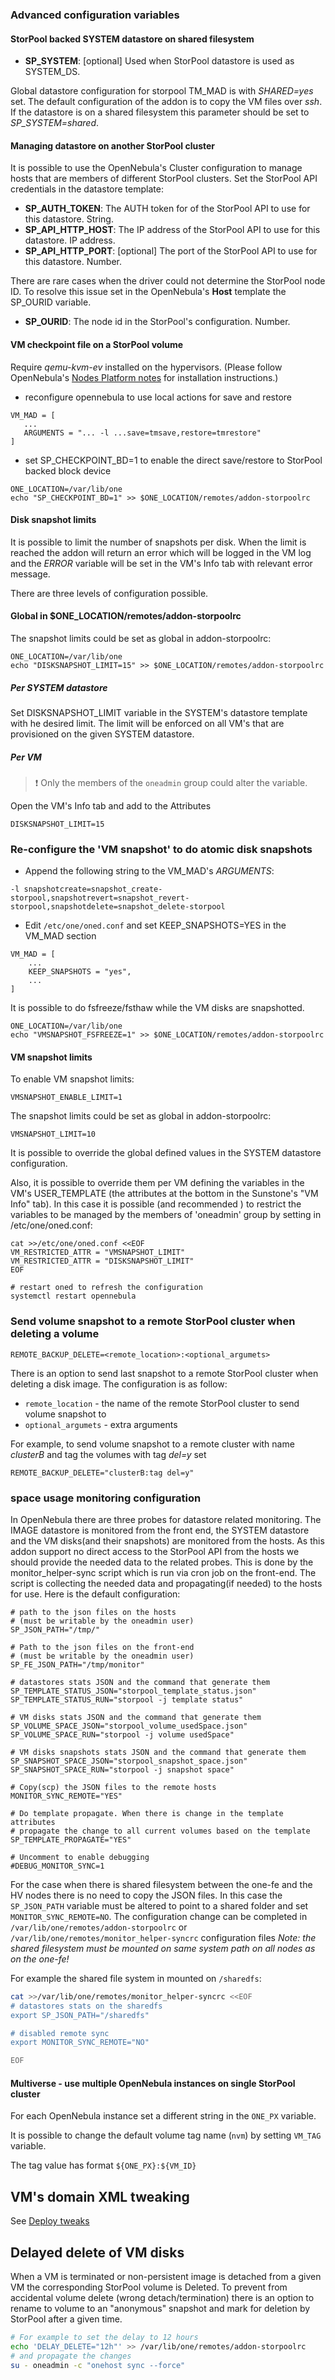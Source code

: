 ### Advanced configuration variables

#### StorPool backed SYSTEM datastore on shared filesystem

* **SP_SYSTEM**: [optional] Used when StorPool datastore is used as SYSTEM_DS.

Global datastore configuration for storpool TM_MAD is with *SHARED=yes* set. The default configuration of the addon is to copy the VM files over _ssh_. If the datastore is on a shared filesystem this parameter should be set to *SP_SYSTEM=shared*.


#### Managing datastore on another StorPool cluster

It is possible to use the OpenNebula's Cluster configuration to manage hosts that are members of different StorPool clusters. Set the StorPool API credentials in the datastore template:

* **SP_AUTH_TOKEN**: The AUTH token for of the StorPool API to use for this datastore. String.
* **SP_API_HTTP_HOST**: The IP address of the StorPool API to use for this datastore. IP address.
* **SP_API_HTTP_PORT**: [optional] The port of the StorPool API to use for this datastore. Number.

There are rare cases when the driver could not determine the StorPool node ID. To resolve this issue set in the OpenNebula's **Host** template the SP_OURID variable.

* **SP_OURID**: The node id in the StorPool's configuration. Number.


#### VM checkpoint file on a StorPool volume

Require _qemu-kvm-ev_ installed on the hypervisors. (Please follow OpenNebula's [Nodes Platform notes](http://docs.opennebula.org/5.4/intro_release_notes/release_notes/platform_notes.html#nodes-platform-notes) for installation instructions.)

* reconfigure opennebula to use local actions for save and restore

```
VM_MAD = [
   ...
   ARGUMENTS = "... -l ...save=tmsave,restore=tmrestore"
]
```

* set SP_CHECKPOINT_BD=1 to enable the direct save/restore to StorPool backed block device
```
ONE_LOCATION=/var/lib/one
echo "SP_CHECKPOINT_BD=1" >> $ONE_LOCATION/remotes/addon-storpoolrc
```

#### Disk snapshot limits

It is possible to limit the number of snapshots per disk. When the limit is reached the addon will return an error which will be logged in the VM log and the _ERROR_ variable will be set in the VM's Info tab with relevant error message.

There are three levels of configuration possible.

#### Global in $ONE_LOCATION/remotes/addon-storpoolrc

The snapshot limits could be set as global in addon-storpoolrc:
```
ONE_LOCATION=/var/lib/one
echo "DISKSNAPSHOT_LIMIT=15" >> $ONE_LOCATION/remotes/addon-storpoolrc
```

##### Per SYSTEM datastore

Set DISKSNAPSHOT_LIMIT variable in the SYSTEM's datastore template with he desired limit. The limit will be enforced on all VM's that are provisioned on the given SYSTEM datastore.

##### Per VM

> :exclamation: Only the members of the `oneadmin` group could alter the variable.

Open the VM's Info tab and add to the Attributes
```
DISKSNAPSHOT_LIMIT=15
```

### Re-configure the 'VM snapshot' to do atomic disk snapshots

* Append the following string to the VM_MAD's _ARGUMENTS_:
```
-l snapshotcreate=snapshot_create-storpool,snapshotrevert=snapshot_revert-storpool,snapshotdelete=snapshot_delete-storpool
```

* Edit `/etc/one/oned.conf` and set KEEP_SNAPSHOTS=YES in the VM_MAD section
```
VM_MAD = [
    ...
    KEEP_SNAPSHOTS = "yes",
    ...
]
```
It is possible to do fsfreeze/fsthaw while the VM disks are snapshotted.
```
ONE_LOCATION=/var/lib/one
echo "VMSNAPSHOT_FSFREEZE=1" >> $ONE_LOCATION/remotes/addon-storpoolrc
```

#### VM snapshot limits

To enable VM snapshot limits:
```
VMSNAPSHOT_ENABLE_LIMIT=1
```

The snapshot limits could be set as global in addon-storpoolrc:
```
VMSNAPSHOT_LIMIT=10
```

It is possible to override the global defined values in the SYSTEM datastore configuration.

Also, it is possible to override them per VM defining the variables in the VM's USER_TEMPLATE (the attributes at the bottom in the Sunstone's "VM Info" tab). In this case it is possible (and recommended ) to restrict the variables to be managed by the members of 'oneadmin' group by setting in /etc/one/oned.conf:
```
cat >>/etc/one/oned.conf <<EOF
VM_RESTRICTED_ATTR = "VMSNAPSHOT_LIMIT"
VM_RESTRICTED_ATTR = "DISKSNAPSHOT_LIMIT"
EOF

# restart oned to refresh the configuration
systemctl restart opennebula
```

### Send volume snapshot to a remote StorPool cluster when deleting a volume

```
REMOTE_BACKUP_DELETE=<remote_location>:<optional_argumets>
```
There is an option to send last snapshot to a remote StorPool cluster when deleting a disk image. The configuration is as follow:
 * `remote_location` - the name of the remote StorPool cluster to send volume snapshot to
 * `optional_argumets` - extra arguments

For example, to send volume snapshot to a remote cluster with name _clusterB_ and tag the volumes with tag _del=y_ set 

```
REMOTE_BACKUP_DELETE="clusterB:tag del=y"
```

### space usage monitoring configuration
In OpenNebula there are three probes for datastore related monitoring. The IMAGE datastore is monitored from the front end, the SYSTEM datastore and the VM disks(and their snapshots) are monitored from the hosts. As this addon support no direct access to the StorPool API from the hosts we should provide the needed data to the related probes. This is done by the monitor_helper-sync script which is run via cron job on the front-end. The script is collecting the needed data and propagating(if needed) to the hosts for use. Here is the default configuration:

```
# path to the json files on the hosts
# (must be writable by the oneadmin user)
SP_JSON_PATH="/tmp/"

# Path to the json files on the front-end
# (must be writable by the oneadmin user)
SP_FE_JSON_PATH="/tmp/monitor"

# datastores stats JSON and the command that generate them
SP_TEMPLATE_STATUS_JSON="storpool_template_status.json"
SP_TEMPLATE_STATUS_RUN="storpool -j template status"

# VM disks stats JSON and the command that generate them
SP_VOLUME_SPACE_JSON="storpool_volume_usedSpace.json"
SP_VOLUME_SPACE_RUN="storpool -j volume usedSpace"

# VM disks snapshots stats JSON and the command that generate them
SP_SNAPSHOT_SPACE_JSON="storpool_snapshot_space.json"
SP_SNAPSHOT_SPACE_RUN="storpool -j snapshot space"

# Copy(scp) the JSON files to the remote hosts
MONITOR_SYNC_REMOTE="YES"

# Do template propagate. When there is change in the template attributes
# propagate the change to all current volumes based on the template
SP_TEMPLATE_PROPAGATE="YES"

# Uncomment to enable debugging
#DEBUG_MONITOR_SYNC=1
```

For the case when there is shared filesystem between the one-fe and the HV nodes there is no need to copy the JSON files. In this case the `SP_JSON_PATH` variable must be altered to point to a shared folder and set `MONITOR_SYNC_REMOTE=NO`. The configuration change can be completed in `/var/lib/one/remotes/addon-storpoolrc` or `/var/lib/one/remotes/monitor_helper-syncrc` configuration files
_Note: the shared filesystem must be mounted on same system path on all nodes as on the one-fe!_

For example the shared file system in mounted on `/sharedfs`:
```bash
cat >>/var/lib/one/remotes/monitor_helper-syncrc <<EOF
# datastores stats on the sharedfs
export SP_JSON_PATH="/sharedfs"

# disabled remote sync
export MONITOR_SYNC_REMOTE="NO"

EOF
```

#### Multiverse - use multiple OpenNebula instances on single StorPool cluster

For each OpenNebula instance set a different string in the `ONE_PX` variable.

It is possible to change the default volume tag name (`nvm`) by setting `VM_TAG` variable.

The tag value has format `${ONE_PX}:${VM_ID}`


## VM's domain XML tweaking

See  [Deploy tweaks](deploy_tweaks.md)


## Delayed delete of VM disks

When a VM is terminated or non-persistent image is detached from a given VM the corresponding StorPool volume is Deleted. To prevent from accidental volume delete (wrong detach/termination) there is an option to rename to volume to an "anonymous" snapshot and mark for deletion by StorPool after a given time. 

```bash
# For example to set the delay to 12 hours
echo 'DELAY_DELETE="12h"' >> /var/lib/one/remotes/addon-storpoolrc
# and propagate the changes
su - oneadmin -c "onehost sync --force"
```

